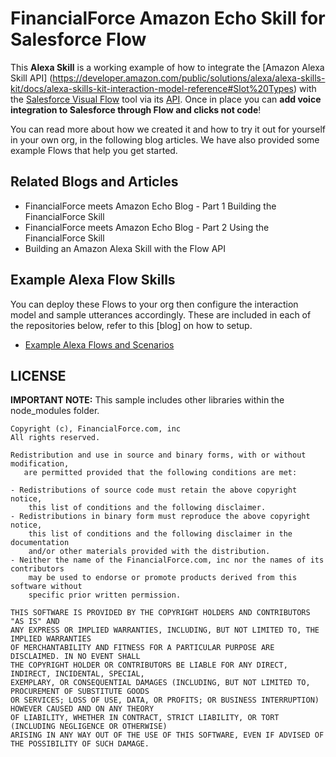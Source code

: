FinancialForce Amazon Echo Skill for Salesforce Flow
==============================

This **Alexa Skill** is a working example of how to integrate the [Amazon Alexa Skill API] (https://developer.amazon.com/public/solutions/alexa/alexa-skills-kit/docs/alexa-skills-kit-interaction-model-reference#Slot%20Types) with the [Salesforce Visual Flow](https://help.salesforce.com/apex/HTViewHelpDoc?id=vpm_admin_flow_overview.htm&language=en_US) tool via its [API](https://developer.salesforce.com/docs/atlas.en-us.salesforce_vpm_guide.meta/salesforce_vpm_guide/vpm_distribute_system_rest.htm). Once in place you can **add voice integration to Salesforce through Flow and clicks not code**! 

You can read more about how we created it and how to try it out for yourself in your own org, in the following blog articles. We have also provided some example Flows that help you get started.

Related Blogs and Articles
------------------

- FinancialForce meets Amazon Echo Blog - Part 1 Building the FinancialForce Skill
- FinancialForce meets Amazon Echo Blog - Part 2 Using the FinancialForce Skill
- Building an Amazon Alexa Skill with the Flow API

Example Alexa Flow Skills
-------------------------

You can deploy these Flows to your org then configure the interaction model and sample utterances accordingly. These are included in each of the repositories below, refer to this [blog] on how to setup.

- [Example Alexa Flows and Scenarios](https://github.com/financialforcedev/alexa-salesforce-flow-skill-examples)

LICENSE
---------

**IMPORTANT NOTE:** This sample includes other libraries within the node_modules folder.

```
Copyright (c), FinancialForce.com, inc
All rights reserved.

Redistribution and use in source and binary forms, with or without modification, 
   are permitted provided that the following conditions are met:

- Redistributions of source code must retain the above copyright notice, 
    this list of conditions and the following disclaimer.
- Redistributions in binary form must reproduce the above copyright notice, 
    this list of conditions and the following disclaimer in the documentation 
    and/or other materials provided with the distribution.
- Neither the name of the FinancialForce.com, inc nor the names of its contributors 
    may be used to endorse or promote products derived from this software without 
    specific prior written permission.

THIS SOFTWARE IS PROVIDED BY THE COPYRIGHT HOLDERS AND CONTRIBUTORS "AS IS" AND 
ANY EXPRESS OR IMPLIED WARRANTIES, INCLUDING, BUT NOT LIMITED TO, THE IMPLIED WARRANTIES 
OF MERCHANTABILITY AND FITNESS FOR A PARTICULAR PURPOSE ARE DISCLAIMED. IN NO EVENT SHALL 
THE COPYRIGHT HOLDER OR CONTRIBUTORS BE LIABLE FOR ANY DIRECT, INDIRECT, INCIDENTAL, SPECIAL, 
EXEMPLARY, OR CONSEQUENTIAL DAMAGES (INCLUDING, BUT NOT LIMITED TO, PROCUREMENT OF SUBSTITUTE GOODS
OR SERVICES; LOSS OF USE, DATA, OR PROFITS; OR BUSINESS INTERRUPTION) HOWEVER CAUSED AND ON ANY THEORY
OF LIABILITY, WHETHER IN CONTRACT, STRICT LIABILITY, OR TORT (INCLUDING NEGLIGENCE OR OTHERWISE)
ARISING IN ANY WAY OUT OF THE USE OF THIS SOFTWARE, EVEN IF ADVISED OF THE POSSIBILITY OF SUCH DAMAGE.
```
